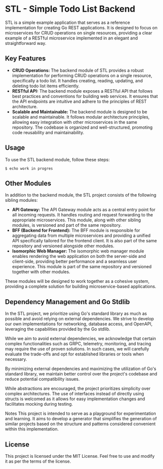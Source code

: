 # STL - Simple Todo List Backend

STL is a simple example application that serves as a reference implementation for creating Go REST applications. It is designed to focus on microservices for CRUD operations on single resources, providing a clear example of a RESTful microservice implemented in an elegant and straightforward way.

## Key Features

- **CRUD Operations:** The backend module of STL provides a robust implementation for performing CRUD operations on a single resource, specifically a todo list. It handles creating, reading, updating, and deleting todo list items efficiently.
- **RESTful API:** The backend module exposes a RESTful API that follows best practices and conventions for building web services. It ensures that the API endpoints are intuitive and adhere to the principles of REST architecture.
- **Scalable and Maintainable:** The backend module is designed to be scalable and maintainable. It follows modular architecture principles, allowing easy integration with other microservices in the same repository. The codebase is organized and well-structured, promoting code reusability and maintainability.

## Usage

To use the STL backend module, follow these steps:

```shell
$ echo work in progres
```

## Other Modules

In addition to the backend module, the STL project consists of the following sibling modules:

- **API Gateway:** The API Gateway module acts as a central entry point for all incoming requests. It handles routing and request forwarding to the appropriate microservices. This module, along with other sibling modules, is versioned and part of the same repository.
- **BFF (Backend for Frontend):** The BFF module is responsible for aggregating data from multiple microservices and providing a unified API specifically tailored for the frontend client. It is also part of the same repository and versioned alongside other modules.
- **Isomorphic Web Manager:** The isomorphic web manager module enables rendering the web application on both the server-side and client-side, providing better performance and a seamless user experience. This module is part of the same repository and versioned together with other modules.

These modules will be designed to work together as a cohesive system, providing a complete solution for building microservice-based applications.

## Dependency Management and Go Stdlib

In the STL project, we prioritize using Go's standard library as much as possible and avoid relying on external dependencies. We strive to develop our own implementations for networking, database access, and OpenAPI, leveraging the capabilities provided by the Go stdlib.

While we aim to avoid external dependencies, we acknowledge that certain complex functionalities such as GRPC, telemetry, monitoring, and tracing may require the use of proven solutions. In such cases, we will carefully evaluate the trade-offs and opt for established libraries or tools when necessary.

By minimizing external dependencies and maximizing the utilization of Go's standard library, we maintain better control over the project's codebase and reduce potential compatibility issues.

While abstractions are encouraged, the project prioritizes simplicity over complex architectures. The use of interfaces instead of directly using structs is welcomed as it allows for easy implementation changes and facilitates mocking during testing.

Notes
This project is intended to serve as a playground for experimentation and learning. It aims to develop a generator that simplifies the generation of similar projects based on the structure and patterns considered convenient within this implementation.

## License

This project is licensed under the MIT License. Feel free to use and modify it as per the terms of the license.

